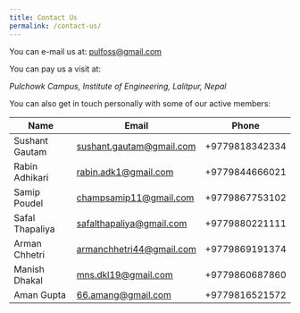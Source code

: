 ```yaml
---
title: Contact Us
permalink: /contact-us/
---
```


You can e-mail us at: <pulfoss@gmail.com>

You can pay us a visit at:

_Pulchowk Campus,
Institute of Engineering,
Lalitpur, Nepal_

You can also get in touch personally with some of our active members:

| Name             | Email                                    | Phone             |
| --------------   | ---------------------------------------- | ----------------- |
| Sushant Gautam   | <sushant.gautam@gmail.com>               | +9779818342334    |
| Rabin Adhikari   | <rabin.adk1@gmail.com>                   | +9779844666021    |
| Samip Poudel     | <champsamip11@gmail.com>                 | +9779867753102    |
| Safal Thapaliya  | <safalthapaliya@gmail.com>               | +9779880221111    |
| Arman Chhetri    | <armanchhetri44@gmail.com>               | +9779869191374    |
| Manish Dhakal    | <mns.dkl19@gmail.com>                    | +9779860687860    |
| Aman Gupta       | <66.amang@gmail.com>                     | +9779816521572    |
